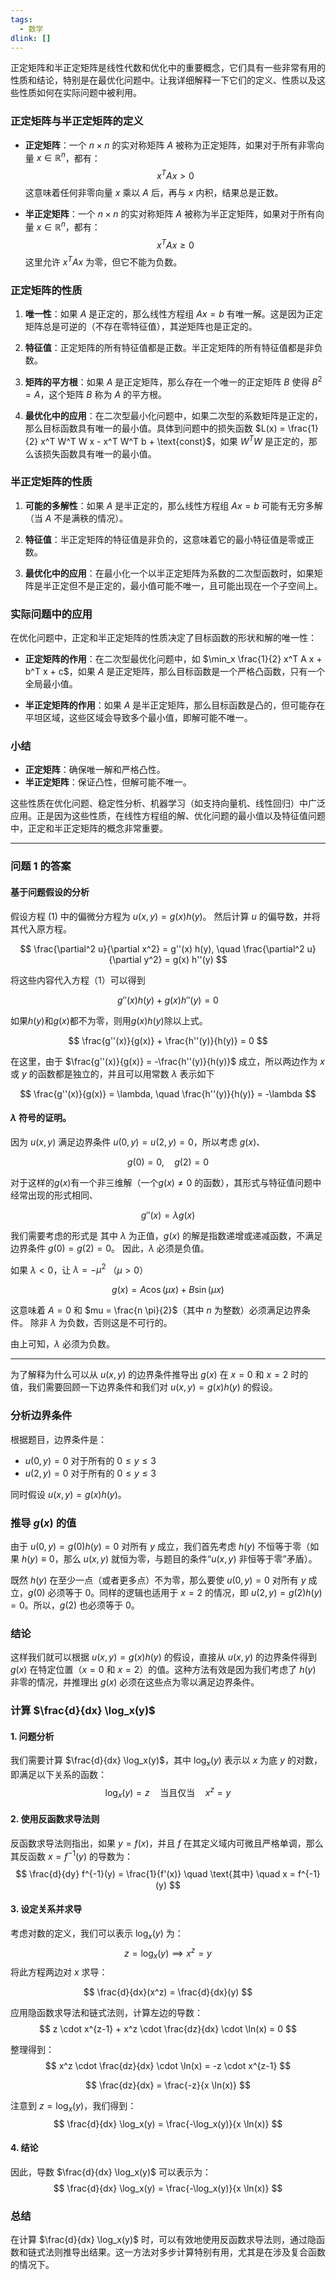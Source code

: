 ```yaml
---
tags:
  - 数学
dlink: []
---
```

正定矩阵和半正定矩阵是线性代数和优化中的重要概念，它们具有一些非常有用的性质和结论，特别是在最优化问题中。让我详细解释一下它们的定义、性质以及这些性质如何在实际问题中被利用。

### 正定矩阵与半正定矩阵的定义

- **正定矩阵**：一个 $n \times n$ 的实对称矩阵 $A$ 被称为正定矩阵，如果对于所有非零向量 $x \in \mathbb{R}^n$，都有：
  $$
  x^T A x > 0
  $$
  这意味着任何非零向量 $x$ 乘以 $A$ 后，再与 $x$ 内积，结果总是正数。

- **半正定矩阵**：一个 $n \times n$ 的实对称矩阵 $A$ 被称为半正定矩阵，如果对于所有向量 $x \in \mathbb{R}^n$，都有：
  $$
  x^T A x \geq 0
  $$
  这里允许 $x^T A x$ 为零，但它不能为负数。

### 正定矩阵的性质

1. **唯一性**：如果 $A$ 是正定的，那么线性方程组 $Ax = b$ 有唯一解。这是因为正定矩阵总是可逆的（不存在零特征值），其逆矩阵也是正定的。

2. **特征值**：正定矩阵的所有特征值都是正数。半正定矩阵的所有特征值都是非负数。

3. **矩阵的平方根**：如果 $A$ 是正定矩阵，那么存在一个唯一的正定矩阵 $B$ 使得 $B^2 = A$，这个矩阵 $B$ 称为 $A$ 的平方根。

4. **最优化中的应用**：在二次型最小化问题中，如果二次型的系数矩阵是正定的，那么目标函数具有唯一的最小值。具体到问题中的损失函数 $L(x) = \frac{1}{2} x^T W^T W x - x^T W^T b + \text{const}$，如果 $W^T W$ 是正定的，那么该损失函数具有唯一的最小值。

### 半正定矩阵的性质

1. **可能的多解性**：如果 $A$ 是半正定的，那么线性方程组 $Ax = b$ 可能有无穷多解（当 $A$ 不是满秩的情况）。

2. **特征值**：半正定矩阵的特征值是非负的，这意味着它的最小特征值是零或正数。

3. **最优化中的应用**：在最小化一个以半正定矩阵为系数的二次型函数时，如果矩阵是半正定但不是正定的，最小值可能不唯一，且可能出现在一个子空间上。

### 实际问题中的应用

在优化问题中，正定和半正定矩阵的性质决定了目标函数的形状和解的唯一性：

- **正定矩阵的作用**：在二次型最优化问题中，如 $\min_x \frac{1}{2} x^T A x + b^T x + c$，如果 $A$ 是正定矩阵，那么目标函数是一个严格凸函数，只有一个全局最小值。

- **半正定矩阵的作用**：如果 $A$ 是半正定矩阵，那么目标函数是凸的，但可能存在平坦区域，这些区域会导致多个最小值，即解可能不唯一。

### 小结

- **正定矩阵**：确保唯一解和严格凸性。
- **半正定矩阵**：保证凸性，但解可能不唯一。

这些性质在优化问题、稳定性分析、机器学习（如支持向量机、线性回归）中广泛应用。正是因为这些性质，在线性方程组的解、优化问题的最小值以及特征值问题中，正定和半正定矩阵的概念非常重要。

---
### 问题 1 的答案

#### 基于问题假设的分析

假设方程 (1) 中的偏微分方程为 $u(x,y) = g(x)h(y)$。 然后计算 $u$ 的偏导数，并将其代入原方程。

$$
\frac{\partial^2 u}{\partial x^2} = g''(x) h(y), \quad \frac{\partial^2 u}{\partial y^2} = g(x) h''(y)
$$

将这些内容代入方程（1）可以得到

$$
g''(x) h(y) + g(x) h''(y) = 0
$$

如果$h(y)$和$g(x)$都不为零，则用$g(x) h(y)$除以上式。

$$
\frac{g''(x)}{g(x)} + \frac{h''(y)}{h(y)} = 0
$$

在这里，由于 $\frac{g''(x)}{g(x)} = -\frac{h''(y)}{h(y)}$ 成立，所以两边作为 $x$ 或 $y$ 的函数都是独立的，并且可以用常数 $\lambda$ 表示如下

$$
\frac{g''(x)}{g(x)} = \lambda, \quad \frac{h''(y)}{h(y)} = -\lambda
$$

#### $\lambda$ 符号的证明。

因为 $u(x,y)$ 满足边界条件 $u(0, y) = u(2, y) = 0$，所以考虑 $g(x)$、

$$
g(0) = 0, \quad g(2) = 0
$$

对于这样的$g(x)$有一个非三维解（一个$g(x) \neq 0$ 的函数），其形式与特征值问题中经常出现的形式相同、

$$
g''(x) = \lambda g(x)
$$

我们需要考虑的形式是 其中 $\lambda$ 为正值，$g(x)$ 的解是指数递增或递减函数，不满足边界条件 $g(0) = g(2) = 0$。 因此，$\lambda$ 必须是负值。

如果 $\lambda < 0$，让 $\lambda = -\mu^2$ （$\mu > 0$）

$$
g(x) = A \cos(\mu x) + B \sin(\mu x)
$$

这意味着 $A = 0$ 和 $mu = \frac{n \pi}{2}$（其中 $n$ 为整数）必须满足边界条件。 除非 $\lambda$ 为负数，否则这是不可行的。

由上可知，$\lambda$ 必须为负数。



---
为了解释为什么可以从 $u(x,y)$ 的边界条件推导出 $g(x)$ 在 $x=0$ 和 $x=2$ 时的值，我们需要回顾一下边界条件和我们对 $u(x,y) = g(x)h(y)$ 的假设。

### 分析边界条件

根据题目，边界条件是：
- $u(0,y) = 0$ 对于所有的 $0 \leq y \leq 3$
- $u(2,y) = 0$ 对于所有的 $0 \leq y \leq 3$

同时假设 $u(x,y) = g(x)h(y)$。

### 推导 $g(x)$ 的值

由于 $u(0, y) = g(0)h(y) = 0$ 对所有 $y$ 成立，我们首先考虑 $h(y)$ 不恒等于零（如果 $h(y) \equiv 0$，那么 $u(x,y)$ 就恒为零，与题目的条件“$u(x,y)$ 非恒等于零”矛盾）。

既然 $h(y)$ 在至少一点（或者更多点）不为零，那么要使 $u(0, y) = 0$ 对所有 $y$ 成立，$g(0)$ 必须等于 0。同样的逻辑也适用于 $x=2$ 的情况，即 $u(2, y) = g(2)h(y) = 0$。所以，$g(2)$ 也必须等于 0。

### 结论

这样我们就可以根据 $u(x,y) = g(x)h(y)$ 的假设，直接从 $u(x,y)$ 的边界条件得到 $g(x)$ 在特定位置（$x=0$ 和 $x=2$）的值。这种方法有效是因为我们考虑了 $h(y)$ 非零的情况，并推理出 $g(x)$ 必须在这些点为零以满足边界条件。



### 计算 $\frac{d}{dx} \log_x(y)$

#### 1. 问题分析

我们需要计算 $\frac{d}{dx} \log_x(y)$，其中 $\log_x(y)$ 表示以 $x$ 为底 $y$ 的对数，即满足以下关系的函数：
$$
\log_x(y) = z \quad \text{当且仅当} \quad x^z = y
$$

#### 2. 使用反函数求导法则

反函数求导法则指出，如果 $y = f(x)$，并且 $f$ 在其定义域内可微且严格单调，那么其反函数 $x = f^{-1}(y)$ 的导数为：
$$
\frac{d}{dy} f^{-1}(y) = \frac{1}{f'(x)} \quad \text{其中} \quad x = f^{-1}(y)
$$

#### 3. 设定关系并求导

考虑对数的定义，我们可以表示 $\log_x(y)$ 为：
$$
z = \log_x(y) \implies x^z = y
$$
将此方程两边对 $x$ 求导：

$$
\frac{d}{dx}(x^z) = \frac{d}{dx}(y)
$$

应用隐函数求导法和链式法则，计算左边的导数：
$$
z \cdot x^{z-1} + x^z \cdot \frac{dz}{dx} \cdot \ln(x) = 0
$$

整理得到：
$$
x^z \cdot \frac{dz}{dx} \cdot \ln(x) = -z \cdot x^{z-1}
$$

$$
\frac{dz}{dx} = \frac{-z}{x \ln(x)}
$$

注意到 $z = \log_x(y)$，我们得到：
$$
\frac{d}{dx} \log_x(y) = \frac{-\log_x(y)}{x \ln(x)}
$$

#### 4. 结论

因此，导数 $\frac{d}{dx} \log_x(y)$ 可以表示为：
$$
\frac{d}{dx} \log_x(y) = \frac{-\log_x(y)}{x \ln(x)}
$$

### 总结

在计算 $\frac{d}{dx} \log_x(y)$ 时，可以有效地使用反函数求导法则，通过隐函数和链式法则推导出结果。这一方法对多步计算特别有用，尤其是在涉及复合函数的情况下。

